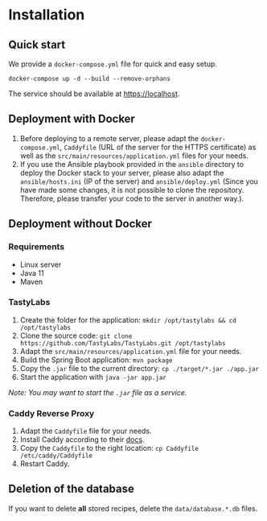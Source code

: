 # Installation

## Quick start

We provide a `docker-compose.yml` file for quick and easy setup.

```shell
docker-compose up -d --build --remove-orphans
```

The service should be available at [https://localhost]().

## Deployment with Docker
1. Before deploying to a remote server, please adapt the `docker-compose.yml`, `Caddyfile` (URL of the server for the HTTPS certificate) as well as the `src/main/resources/application.yml` files for your needs.
2. If you use the Ansible playbook provided in the `ansible` directory to deploy the Docker stack to your server, please also adapt the `ansible/hosts.ini` (IP of the server) and `ansible/deploy.yml` (Since you have made some changes, it is not possible to clone the repository. Therefore, please transfer your code to the server in another way.).

## Deployment without Docker

### Requirements
- Linux server
- Java 11
- Maven

### TastyLabs
1. Create the folder for the application: `mkdir /opt/tastylabs && cd /opt/tastylabs`
2. Clone the source code: `git clone https://github.com/TastyLabs/TastyLabs.git /opt/tastylabs`
3. Adapt the `src/main/resources/application.yml` file for your needs.
4. Build the Spring Boot application: `mvn package`
5. Copy the `.jar` file to the current directory: `cp ./target/*.jar ./app.jar`
6. Start the application with `java -jar app.jar`

_Note: You may want to start the `.jar` file as a service._

### Caddy Reverse Proxy
1. Adapt the `Caddyfile` file for your needs.
2. Install Caddy according to their [docs](https://caddyserver.com/docs/install).
3. Copy the `Caddyfile` to the right location: `cp Caddyfile /etc/caddy/Caddyfile`
4. Restart Caddy.

## Deletion of the database
If you want to delete **all** stored recipes, delete the `data/database.*.db` files.
